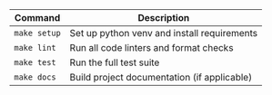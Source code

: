 | Command          | Description                                          |
|------------------|------------------------------------------------------|
| `make setup`     | Set up python venv and install requirements          |
| `make lint`      | Run all code linters and format checks               |
| `make test`      | Run the full test suite                              |
| `make docs`      | Build project documentation (if applicable)          |
